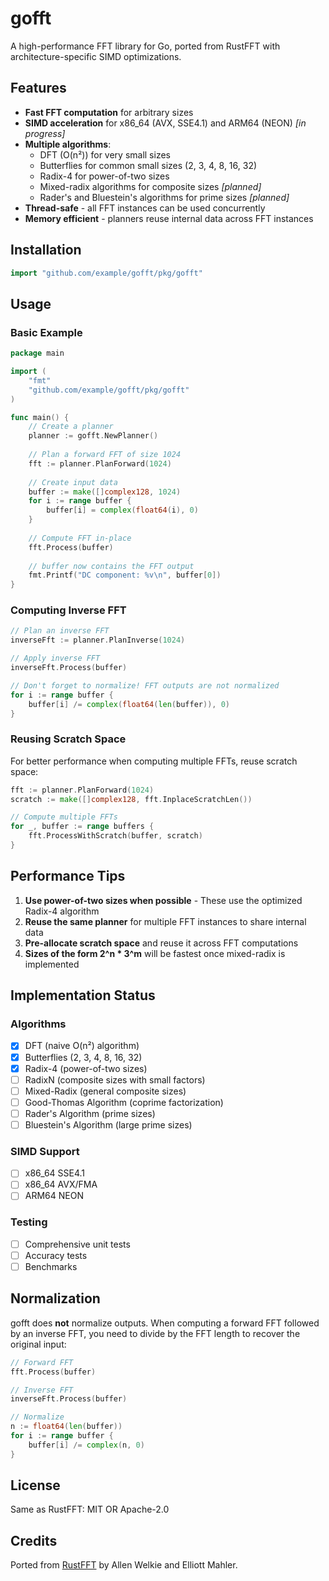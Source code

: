 # gofft

A high-performance FFT library for Go, ported from RustFFT with architecture-specific SIMD optimizations.

## Features

- **Fast FFT computation** for arbitrary sizes
- **SIMD acceleration** for x86_64 (AVX, SSE4.1) and ARM64 (NEON) *[in progress]*
- **Multiple algorithms**:
  - DFT (O(n²)) for very small sizes
  - Butterflies for common small sizes (2, 3, 4, 8, 16, 32)
  - Radix-4 for power-of-two sizes
  - Mixed-radix algorithms for composite sizes *[planned]*
  - Rader's and Bluestein's algorithms for prime sizes *[planned]*
- **Thread-safe** - all FFT instances can be used concurrently
- **Memory efficient** - planners reuse internal data across FFT instances

## Installation

```go
import "github.com/example/gofft/pkg/gofft"
```

## Usage

### Basic Example

```go
package main

import (
    "fmt"
    "github.com/example/gofft/pkg/gofft"
)

func main() {
    // Create a planner
    planner := gofft.NewPlanner()
    
    // Plan a forward FFT of size 1024
    fft := planner.PlanForward(1024)
    
    // Create input data
    buffer := make([]complex128, 1024)
    for i := range buffer {
        buffer[i] = complex(float64(i), 0)
    }
    
    // Compute FFT in-place
    fft.Process(buffer)
    
    // buffer now contains the FFT output
    fmt.Printf("DC component: %v\n", buffer[0])
}
```

### Computing Inverse FFT

```go
// Plan an inverse FFT
inverseFft := planner.PlanInverse(1024)

// Apply inverse FFT
inverseFft.Process(buffer)

// Don't forget to normalize! FFT outputs are not normalized
for i := range buffer {
    buffer[i] /= complex(float64(len(buffer)), 0)
}
```

### Reusing Scratch Space

For better performance when computing multiple FFTs, reuse scratch space:

```go
fft := planner.PlanForward(1024)
scratch := make([]complex128, fft.InplaceScratchLen())

// Compute multiple FFTs
for _, buffer := range buffers {
    fft.ProcessWithScratch(buffer, scratch)
}
```

## Performance Tips

1. **Use power-of-two sizes when possible** - These use the optimized Radix-4 algorithm
2. **Reuse the same planner** for multiple FFT instances to share internal data
3. **Pre-allocate scratch space** and reuse it across FFT computations
4. **Sizes of the form 2^n * 3^m** will be fastest once mixed-radix is implemented

## Implementation Status

### Algorithms
- [x] DFT (naive O(n²) algorithm)
- [x] Butterflies (2, 3, 4, 8, 16, 32)
- [x] Radix-4 (power-of-two sizes)
- [ ] RadixN (composite sizes with small factors)
- [ ] Mixed-Radix (general composite sizes)
- [ ] Good-Thomas Algorithm (coprime factorization)
- [ ] Rader's Algorithm (prime sizes)
- [ ] Bluestein's Algorithm (large prime sizes)

### SIMD Support
- [ ] x86_64 SSE4.1
- [ ] x86_64 AVX/FMA
- [ ] ARM64 NEON

### Testing
- [ ] Comprehensive unit tests
- [ ] Accuracy tests
- [ ] Benchmarks

## Normalization

gofft does **not** normalize outputs. When computing a forward FFT followed by an inverse FFT,
you need to divide by the FFT length to recover the original input:

```go
// Forward FFT
fft.Process(buffer)

// Inverse FFT
inverseFft.Process(buffer)

// Normalize
n := float64(len(buffer))
for i := range buffer {
    buffer[i] /= complex(n, 0)
}
```

## License

Same as RustFFT: MIT OR Apache-2.0

## Credits

Ported from [RustFFT](https://github.com/ejmahler/RustFFT) by Allen Welkie and Elliott Mahler.

